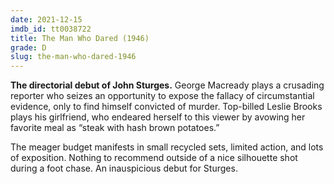 ```yaml
---
date: 2021-12-15
imdb_id: tt0038722
title: The Man Who Dared (1946)
grade: D
slug: the-man-who-dared-1946
---
```


**The directorial debut of John Sturges.** George Macready plays a crusading reporter who seizes an opportunity to expose the fallacy of circumstantial evidence, only to find himself convicted of murder. Top-billed Leslie Brooks plays his girlfriend, who endeared herself to this viewer by avowing her favorite meal as “steak with hash brown potatoes.”

<!-- end -->

The meager budget manifests in small recycled sets, limited action, and lots of exposition. Nothing to recommend outside of a nice silhouette shot during a foot chase. An inauspicious debut for Sturges.